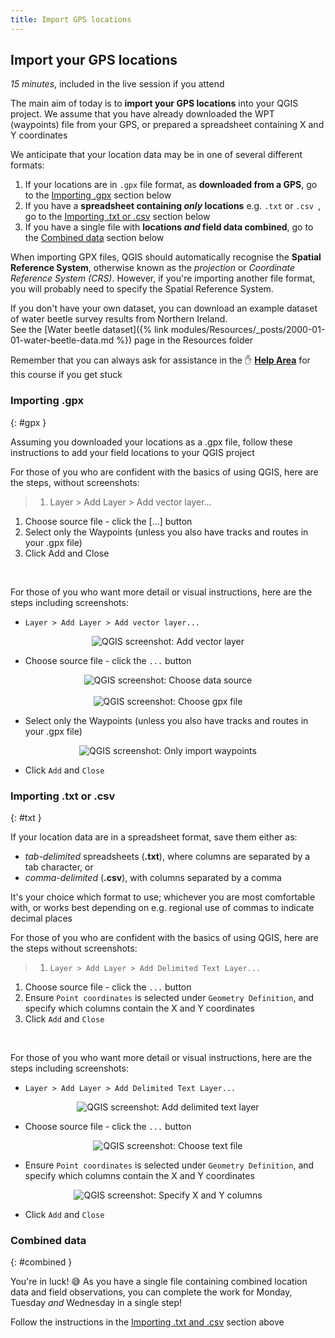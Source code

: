 ```yaml
---
title: Import GPS locations
---
```


## Import your GPS locations
*15 minutes*, included in the live session if you attend

The main aim of today is to **import your GPS locations** into your QGIS project.  We assume that you have already downloaded the WPT (waypoints) file from your GPS, or prepared a spreadsheet containing X and Y coordinates

We anticipate that your location data may be in one of several different formats:
1. If your locations are in `.gpx` file format, as **downloaded from a GPS**, go to the [Importing .gpx](#gpx) section below
2. If you have a **spreadsheet containing *only* locations** e.g. `.txt` or `.csv `, go to the [Importing .txt or .csv](#txt) section below
3. If you have a single file with **locations *and* field data combined**, go to the [Combined data](#combined) section below

When importing GPX files, QGIS should automatically recognise the **Spatial Reference System**, otherwise known as the *projection* or *Coordinate Reference System (CRS)*.  However, if you're importing another file format, you will probably need to specify the Spatial Reference System.

If you don't have your own dataset, you can download an example dataset of water beetle survey results from Northern Ireland.  
See the [Water beetle dataset]({% link modules/Resources/_posts/2000-01-01-water-beetle-data.md %}) page in the Resources folder

Remember that you can always ask for assistance in the :raised_hand: [**Help Area**](https://padlet.com/VerdantLearn_LT/GISRefresher2_HelpArea_May2021) for this course if you get stuck


### Importing .gpx
{: #gpx }

Assuming you downloaded your locations as a .gpx file, follow these instructions to add your field locations to your QGIS project

For those of you who are confident with the basics of using QGIS, here are the steps, without screenshots:
> 1. Layer > Add Layer > Add vector layer...
1. Choose source file - click the [...] button
2. Select only the Waypoints (unless you also have tracks and routes in your .gpx file)
3. Click Add and Close

<br>

For those of you who want more detail or visual instructions, here are the steps including screenshots:

- `Layer > Add Layer > Add vector layer...`
<center><img src="{{site.baseurl}}/img/add-vector-qgis-018.png" alt="QGIS screenshot: Add vector layer"></center>

- Choose source file - click the `...` button
<center><img src="{{site.baseurl}}/img/add-vector-qgis-020.png" alt="QGIS screenshot: Choose data source"></center>
<br>
<center><img src="{{site.baseurl}}/img/add-vector-qgis-022.png" alt="QGIS screenshot: Choose gpx file"></center>

- Select only the Waypoints (unless you also have tracks and routes in your .gpx file)
<center><img src="{{site.baseurl}}/img/add-vector-qgis-033.png" alt="QGIS screenshot: Only import waypoints"></center>

- Click `Add` and `Close`

### Importing .txt or .csv
{: #txt }

If your location data are in a spreadsheet format, save them either as:
- *tab-delimited* spreadsheets (**.txt**), where columns are separated by a tab character, or
- *comma-delimited* (**.csv**), with columns separated by a comma

It's your choice which format to use; whichever you are most comfortable with, or works best depending on e.g. regional use of commas to indicate decimal places

For those of you who are confident with the basics of using QGIS, here are the steps without screenshots:
> 1. `Layer > Add Layer > Add Delimited Text Layer...`
1. Choose source file - click the `...` button
2. Ensure `Point coordinates` is selected under `Geometry Definition`, and specify which columns contain the X and Y coordinates 
3. Click `Add` and `Close`

<br>

For those of you who want more detail or visual instructions, here are the steps including screenshots:

- `Layer > Add Layer > Add Delimited Text Layer...`

<center><img src="{{site.baseurl}}/img/add-text-qgis-013.png" alt="QGIS screenshot: Add delimited text layer"></center>

- Choose source file - click the `...` button
<center><img src="{{site.baseurl}}/img/add-text-qgis-019.png" alt="QGIS screenshot: Choose text file"></center>

- Ensure `Point coordinates` is selected under `Geometry Definition`, and specify which columns contain the X and Y coordinates 
<center><img src="{{site.baseurl}}/img/add-text-qgis-033.png" alt="QGIS screenshot: Specify X and Y columns"></center>

- Click `Add` and `Close`


### Combined data
{: #combined }

You're in luck!  :sweat_smile:  As you have a single file containing combined location data and field observations, you can complete the work for Monday, Tuesday *and* Wednesday in a single step!

Follow the instructions in the [Importing .txt and .csv](#txt) section above